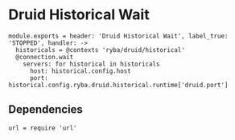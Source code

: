 
# Druid Historical Wait

    module.exports = header: 'Druid Historical Wait', label_true: 'STOPPED', handler: ->
      historicals = @contexts 'ryba/druid/historical'
      @connection.wait
        servers: for historical in historicals
          host: historical.config.host
          port: historical.config.ryba.druid.historical.runtime['druid.port']

## Dependencies

    url = require 'url'
